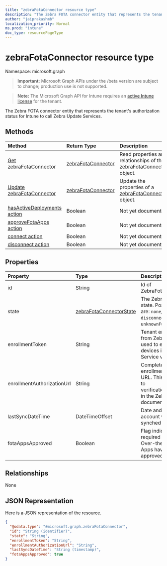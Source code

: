 ```yaml
---
title: "zebraFotaConnector resource type"
description: "The Zebra FOTA connector entity that represents the tenant's authorization status for Intune to call Zebra Update Services."
author: "jaiprakashmb"
localization_priority: Normal
ms.prod: "intune"
doc_type: resourcePageType
---
```


# zebraFotaConnector resource type

Namespace: microsoft.graph

> **Important:** Microsoft Graph APIs under the /beta version are subject to change; production use is not supported.

> **Note:** The Microsoft Graph API for Intune requires an [active Intune license](https://go.microsoft.com/fwlink/?linkid=839381) for the tenant.

The Zebra FOTA connector entity that represents the tenant's authorization status for Intune to call Zebra Update Services.

## Methods
|Method|Return Type|Description|
|:---|:---|:---|
|[Get zebraFotaConnector](../api/intune-androidfotaservice-zebrafotaconnector-get.md)|[zebraFotaConnector](../resources/intune-androidfotaservice-zebrafotaconnector.md)|Read properties and relationships of the [zebraFotaConnector](../resources/intune-androidfotaservice-zebrafotaconnector.md) object.|
|[Update zebraFotaConnector](../api/intune-androidfotaservice-zebrafotaconnector-update.md)|[zebraFotaConnector](../resources/intune-androidfotaservice-zebrafotaconnector.md)|Update the properties of a [zebraFotaConnector](../resources/intune-androidfotaservice-zebrafotaconnector.md) object.|
|[hasActiveDeployments action](../api/intune-androidfotaservice-zebrafotaconnector-hasactivedeployments.md)|Boolean|Not yet documented|
|[approveFotaApps action](../api/intune-androidfotaservice-zebrafotaconnector-approvefotaapps.md)|Boolean|Not yet documented|
|[connect action](../api/intune-androidfotaservice-zebrafotaconnector-connect.md)|Boolean|Not yet documented|
|[disconnect action](../api/intune-androidfotaservice-zebrafotaconnector-disconnect.md)|Boolean|Not yet documented|

## Properties
|Property|Type|Description|
|:---|:---|:---|
|id|String|Id of ZebraFotaConnector.|
|state|[zebraFotaConnectorState](../resources/intune-androidfotaservice-zebrafotaconnectorstate.md)|The Zebra connector state. Possible values are: `none`, `connected`, `disconnected`, `unknownFutureValue`.|
|enrollmentToken|String|Tenant enrollment token from Zebra. The token is used to enroll Zebra devices in the FOTA Service via app config.|
|enrollmentAuthorizationUrl|String|Complete account enrollment authorization URL. This corresponds to verification_uri_complete in the Zebra API documentations.|
|lastSyncDateTime|DateTimeOffset|Date and time when the account was last synched with Zebra|
|fotaAppsApproved|Boolean|Flag indicating if required Firmware Over-the-Air (FOTA) Apps have been approved.|

## Relationships
None

## JSON Representation
Here is a JSON representation of the resource.
<!-- {
  "blockType": "resource",
  "keyProperty": "id",
  "@odata.type": "microsoft.graph.zebraFotaConnector"
}
-->
``` json
{
  "@odata.type": "#microsoft.graph.zebraFotaConnector",
  "id": "String (identifier)",
  "state": "String",
  "enrollmentToken": "String",
  "enrollmentAuthorizationUrl": "String",
  "lastSyncDateTime": "String (timestamp)",
  "fotaAppsApproved": true
}
```
